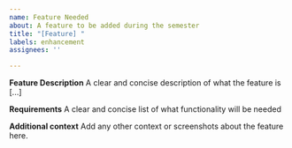 ```yaml
---
name: Feature Needed
about: A feature to be added during the semester
title: "[Feature] "
labels: enhancement
assignees: ''

---
```


**Feature Description**
A clear and concise description of what the feature is [...]

**Requirements**
A clear and concise list of what functionality will be needed

**Additional context**
Add any other context or screenshots about the feature here.
